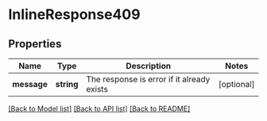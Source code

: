# InlineResponse409

## Properties
Name | Type | Description | Notes
------------ | ------------- | ------------- | -------------
**message** | **string** | The response is error if it already exists | [optional] 

[[Back to Model list]](../../README.md#documentation-for-models) [[Back to API list]](../../README.md#documentation-for-api-endpoints) [[Back to README]](../../README.md)

